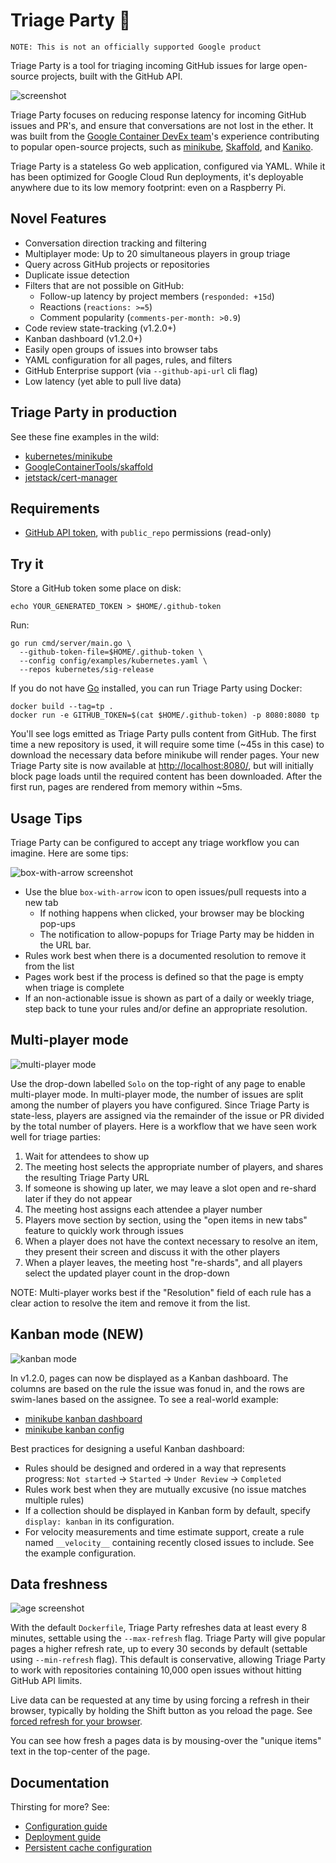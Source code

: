 # Triage Party 🎉

`NOTE: This is not an officially supported Google product`

Triage Party is a tool for triaging incoming GitHub issues for large open-source projects, built with the GitHub API.

![screenshot](docs/images/screenshot.png)

Triage Party focuses on reducing response latency for incoming GitHub issues and PR's, and ensure that conversations are not lost in the ether. It was built from the [Google Container DevEx team](https://github.com/GoogleContainerTools)'s experience contributing to popular open-source projects, such as [minikube](https://github.com/kubernetes/minikube), [Skaffold](https://github.com/GoogleContainerTools/skaffold/), and [Kaniko](https://github.com/GoogleContainerTools/kaniko/).

Triage Party is a stateless Go web application, configured via YAML. While it has been optimized for Google Cloud Run deployments, it's deployable anywhere due to its low memory footprint: even on a Raspberry Pi.

## Novel Features

* Conversation direction tracking and filtering
* Multiplayer mode: Up to 20 simultaneous players in group triage
* Query across GitHub projects or repositories
* Duplicate issue detection
* Filters that are not possible on GitHub:
  * Follow-up latency by project members (`responded: +15d`)
  * Reactions (`reactions: >=5`)
  * Comment popularity (`comments-per-month: >0.9`)
* Code review state-tracking (v1.2.0+)
* Kanban dashboard (v1.2.0+)
* Easily open groups of issues into browser tabs
* YAML configuration for all pages, rules, and filters
* GitHub Enterprise support (via `--github-api-url` cli flag)
* Low latency (yet able to pull live data)

## Triage Party in production

See these fine examples in the wild:

* [kubernetes/minikube](http://tinyurl.com/mk-tparty)
* [GoogleContainerTools/skaffold](http://tinyurl.com/skaffold-tparty)
* [jetstack/cert-manager](https://triage.build-infra.jetstack.net/)

## Requirements

* [GitHub API token](https://help.github.com/en/articles/creating-a-personal-access-token-for-the-command-line), with `public_repo` permissions (read-only)

## Try it

Store a GitHub token some place on disk:

`echo YOUR_GENERATED_TOKEN > $HOME/.github-token`

Run:

```shell
go run cmd/server/main.go \
  --github-token-file=$HOME/.github-token \
  --config config/examples/kubernetes.yaml \
  --repos kubernetes/sig-release
```

If you do not have [Go](https://golang.org/) installed, you can run Triage Party using Docker:

```shell
docker build --tag=tp .
docker run -e GITHUB_TOKEN=$(cat $HOME/.github-token) -p 8080:8080 tp
```

You'll see logs emitted as Triage Party pulls content from GitHub. The first time a new repository is used, it will require some time (~45s in this case) to download the necessary data before minikube will render pages. Your new Triage Party site is now available at [http://localhost:8080/](http://localhost:8080/), but will initially block page loads until the required content has been downloaded. After the first run, pages are rendered from memory within ~5ms.

## Usage Tips

Triage Party can be configured to accept any triage workflow you can imagine. Here are some tips:

![box-with-arrow screenshot](docs/images/open-tab.png)

* Use the blue `box-with-arrow` icon to open issues/pull requests into a new tab
  * If nothing happens when clicked, your browser may be blocking pop-ups
  * The notification to allow-popups for Triage Party may be hidden in the URL bar.
* Rules work best when there is a documented resolution to remove it from the list
* Pages work best if the process is defined so that the page is empty when triage is complete
* If an non-actionable issue is shown as part of a daily or weekly triage, step back to tune your rules and/or define an appropriate resolution.

## Multi-player mode

![multi-player mode](docs/images/multiplayer.png)

Use the drop-down labelled `Solo` on the top-right of any page to enable multi-player mode. In multi-player mode, the number of issues are split among the number of players you have configured. Since Triage Party is state-less, players are assigned via the remainder of the issue or PR divided by the total number of players. Here is a workflow that we have seen work well for triage parties:

1. Wait for attendees to show up
1. The meeting host selects the appropriate number of players, and shares the resulting Triage Party URL
1. If someone is showing up later, we may leave a slot open and re-shard later if they do not appear
1. The meeting host assigns each attendee a player number
1. Players move section by section, using the "open items in new tabs" feature to quickly work through issues
1. When a player does not have the context necessary to resolve an item, they present their screen and discuss it with the other players
1. When a player leaves, the meeting host "re-shards", and all players select the updated player count in the drop-down

NOTE: Multi-player works best if the "Resolution" field of each rule has a clear action to resolve the item and remove it from the list.

## Kanban mode (NEW)

![kanban mode](docs/images/kanban.png)

In v1.2.0, pages can now be displayed as a Kanban dashboard. The columns are based on the rule the issue was fonud in, and the rows are swim-lanes based on the assignee. To see a real-world example:

* [minikube kanban dashboard](http://tinyurl.com/minikube-kanban)
* [minikube kanban config](https://github.com/google/triage-party/blob/569782c961d66468e0def2d4f8b54acd104b02f4/config/examples/minikube.yaml#L111)

Best practices for designing a useful Kanban dashboard:

* Rules should be designed and ordered in a way that represents progress: `Not started` -> `Started` -> `Under Review` -> `Completed`
* Rules work best when they are mutually excusive (no issue matches multiple rules)
* If a collection should be displayed in Kanban form by default, specify `display: kanban` in its configuration.
* For velocity measurements and time estimate support, create a rule named `__velocity__` containing recently closed issues to include. See the example configuration.

## Data freshness

![age screenshot](docs/images/age.png)

With the default `Dockerfile`, Triage Party refreshes data at least every 8 minutes, settable using the `--max-refresh` flag. Triage Party will give popular pages a higher refresh rate, up to every 30 seconds by default (settable using `--min-refresh` flag). This default is conservative, allowing Triage Party to work with repositories containing 10,000 open issues without hitting GitHub API limits.

Live data can be requested at any time by using forcing a refresh in their browser, typically by holding the Shift button as you reload the page. See   [forced refresh for your browser](https://en.wikipedia.org/wiki/Wikipedia:Bypass_your_cache#Bypassing_cache).

You can see how fresh a pages data is by mousing-over the "unique items" text in the top-center of the page.

## Documentation

Thirsting for more? See:

* [Configuration guide](docs/config.md)
* [Deployment guide](docs/deploy.md)
* [Persistent cache configuration](docs/persist.md)
